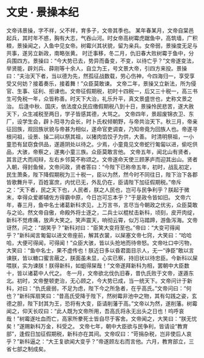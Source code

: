 # 文史 · 景操本纪
文帝讳景操，字不祥，父不祥，育多子，文帝其季也。
 某年春某月，文帝自棠邑起兵，其时年不惑，胸有大志，气吞山河。时女帝高树霉虎踞鱼中，高筑墙，广积粮，景操闻之，入鱼中见女帝。树霉兴其状貌，留为亲兵。女帝弱，景操度无足与共事，遂另立新政，南略张黄。
 时迁事移，冬二月，仇旧春大败树霉于鱼中，分兵围四方。景操曰：“今大势已去，势异而备变，不变，以待亡乎？”文帝遂变法，举贤能，辟刘兵、薛刚等十余人，自立为王，号文景大帝，引四方来投。景操曰：“夫治天下者，当以德为先，然孤征战数载，劳心伤神，今四海归一，享受享受又何妨？接着奏乐，接着舞！”众臣莫敢谏。
 文帝二年，景操又立新法，所为侵官、生事、征利、拒谏也。文帝征假期税，初时十四税一，后又三十税一，高三书生可免税一年，众皆称善。时天下大治，礼乐升平，真文景盛世也，史称文景之治。
 后逢中秋、国庆，依法度众民应缴假期税八到十日，景操怜民悲苦，遂大赦天下，众生减税至两日，学子皆感其德，大骂之。
 文帝四年，景超废锦衣卫、东厂，设学生会，辟卜阳寻为会长，时卜氏权倾朝野，与帝共治天下。秋三月，帝亲征回族，观回族状貌与帝甚为相似，遂命官吏调查，乃知帝竟为回族人也。帝遂寻根问祖，设景、操二祠以祭其祖，以猪肉馅饺子为供，大善。
 时清明祭祖，一小童恐有鼠窃食供品，遂遁阴处以待之。少焉，小童竟见文帝蛇行匍匐以进，偷吃供品，大骇，帝察之，遂夷小童三族。众臣莫敢言他。
 文帝五年，闻北山有贤者，其言迂大而闳辩，左右乡邻莫不称颂之。文帝遂命天使三顾茅庐而迎其出山。贤者入朝，得封鱼候，文帝问政，贤者答曰：“今陛下已称帝五年，初时，战乱初定，民生萧条，陛下降假期税为三十税一，臣以为然，然今时不同往日，陛下治下各郡皆歌舞升平，百姓富庶，内忧已无，外乱仍在，臣请陛下加征假期税。”帝斥之：“天下者，民之天下也，人民者，朕之人民也，岂可与民争利乎？朕起于微末，幸得众爱卿辅佐方得霸中原，今日岂可忘本乎？”于是政令皆如旧。
 文帝六年，春三月，鱼中名士诸葛新科求见，上万言书，言尽当今朝政之优劣，众臣莫敢与之论。然文帝自傲，命殿外将士逐之，二兵士以棍杖击新科，顷刻，皮开肉绽，新科不觉疼痛，放声大笑之。笑声震天，响彻云霄，似万马踏蹄，游鱼泻海。文帝讶然，问之：“胡笑乎？”新科对曰：“臣笑大变将至也。”帝曰：“大变可得闻乎？”新科闻言匍匐以进文帝座前，解其衣裳，以屎塞文帝七窍，大笑曰：“哈哈哈，大便可得闻，可得闻！”众臣大骇，皆以头抢地而待帝怒。文帝吐口中污物，大笑曰：“鱼中名士，果不虚传也！朕近日多以昏君面目示人，无一“诤臣”敢以言谏朕，皆以糖口蜜言蔽之，朕面虽未显，心实已察，持旧状以待忠臣。今新科以屎喂朕，实为谏朕！朕得新科，如蛆得屎哉！”文帝遂拜新科为相，罢朝中大臣数十，皆以诸葛中人代之。
 冬一月，文帝欲北伐仇旧春，昔仇氏败于文帝，遂遁东北。初时，文帝整顿吏治，无心顾之，今大势已成，当一统天下。文帝问计于新科，对曰：“仇氏疲弱，不足为虑，陛下今之所急者，在乎高氏。”文帝问曰：“何也？”新科挥扇笑曰：“昔高氏受降于陛下，然树霉非池中之物，其有勾践之姿，玄德之胆，陛下封其为王，恐将有大变，臣请削藩于高。”文帝以为然，遂削藩。树霉闻之，仰天长叹曰：“此人既为文帝所用，吾高氏将永无出头之日也！呜呼哀哉！”树霉遂吐血而亡，高家所豢死士皆自尽于客舍。文帝闻之，大笑曰：“朕无忧矣！”遂赐新科万金，科受之。
 文帝七年，朝中大臣欲与民争利，皆请设“教育部”，逢假日加征假期税，新科亦在其间。文帝叹曰：“苛捐杂税，岂非使后人哀乎？”新科逼之：“大王复欲闻大变乎？”帝遂顾左右而言他。六月，教育部立，三省七部之制成矣。